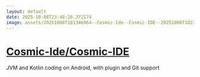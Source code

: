 ```yaml
---
layout: default
date: 2025-10-08T23:48:26.372174
image: assets/20251008T181346964--Cosmic-Ide--Cosmic-IDE--20251008T182257418--cropped.png
---
```


# [Cosmic-Ide/Cosmic-IDE](https://github.com/Cosmic-Ide/Cosmic-IDE)

JVM and Kotlin coding on Android, with plugin and Git support
